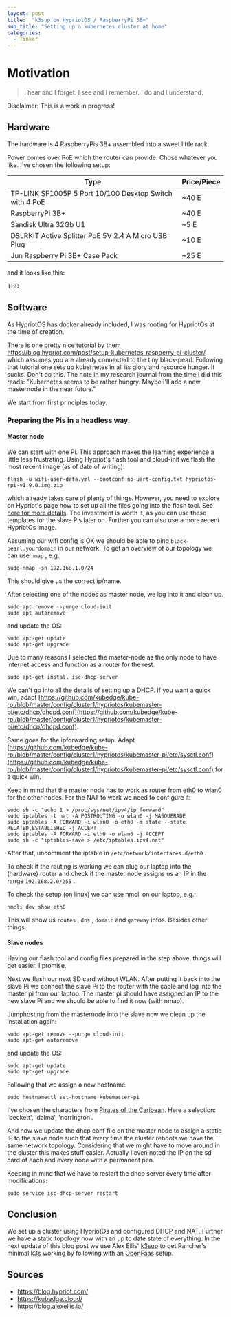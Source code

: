 ```yaml
---
layout: post
title:  "k3sup on HypriotOS / RaspberryPi 3B+"
sub_title: "Setting up a kubernetes cluster at home"
categories:
  - Tinker
---
```


# Motivation

> I hear and I forget. I see and I remember. I do and I understand.

Disclaimer: This is a work in progress!

## Hardware

The hardware is 4 RaspberryPis 3B+ assembled into a sweet little rack.

Power comes over PoE which the router can provide. Chose whatever you like. I've chosen the following setup:

| Type                                                    | Price/Piece |
| ------------------------------------------------------- | ----------- |
| TP-LINK SF1005P 5 Port 10/100 Desktop Switch with 4 PoE | ~40 E       |
| RaspberryPi 3B+                                         | ~40 E       |
| Sandisk Ultra 32Gb U1                                   | ~5 E        |
| DSLRKIT Active Splitter PoE 5V 2.4 A Micro USB Plug     | ~10 E       |
| Jun Raspberry Pi 3B+ Case Pack                          | ~25 E       |

and it looks like this:

TBD

## Software

As HypriotOS has docker already included, I was rooting for HypriotOs at the time of creation.

There is one pretty nice tutorial by them https://blog.hypriot.com/post/setup-kubernetes-raspberry-pi-cluster/ which assumes you are already connected to the tiny black-pearl.
Following that tutorial one sets up kubernetes in all its glory and resource hunger. It sucks. Don't do this. The note in my research journal from the time I did this reads: "Kubernetes seems to be rather hungry. Maybe I'll add a new masternode in the near future."

We start from first principles today.

### Preparing the Pis in a headless way.

#### Master node

We can start with one Pi. This approach makes the learning experience a little less frustrating. Using Hypriot's flash tool and cloud-init we flash the most recent image (as of date of writing):

``` 
flash -u wifi-user-data.yml --bootconf no-uart-config.txt hypriotos-rpi-v1.9.0.img.zip
```

which already takes care of plenty of things. However, you need to explore on Hypriot's page how to set up all the files going into the flash tool. See [here for more details](https://blog.hypriot.com/post/cloud-init-cloud-on-hypriot-x64/). The investment is worth it, as you can use these templates for the slave Pis later on. Further you can also use a more recent HypriotOs image.

Assuming our wifi config is OK we should be able to ping `black-pearl.yourdomain` in our network. To get an overview of our topology we can use `nmap` , e.g., 

``` 
sudo nmap -sn 192.168.1.0/24
```

This should give us the correct ip/name.

After selecting one of the nodes as master node, we log into it and clean up.

``` 
sudo apt remove --purge cloud-init
sudo apt autoremove
```

and update the OS:

``` 
sudo apt-get update
sudo apt-get upgrade
```

Due to many reasons I selected the master-node as the only node to have internet access and function as a router for the rest.

``` 
sudo apt-get install isc-dhcp-server
```

We can't go into all the details of setting up a DHCP. If you want a quick win, adapt [https://github.com/kubedge/kube-rpi/blob/master/config/cluster1/hypriotos/kubemaster-pi/etc/dhcp/dhcpd.conf](https://github.com/kubedge/kube-rpi/blob/master/config/cluster1/hypriotos/kubemaster-pi/etc/dhcp/dhcpd.conf).

Same goes for the ipforwarding setup. Adapt [https://github.com/kubedge/kube-rpi/blob/master/config/cluster1/hypriotos/kubemaster-pi/etc/sysctl.conf](https://github.com/kubedge/kube-rpi/blob/master/config/cluster1/hypriotos/kubemaster-pi/etc/sysctl.conf) for a quick win.

Keep in mind that the master node has to work as router from eth0 to wlan0 for the other nodes. For the NAT to work we need to configure it:

``` 
sudo sh -c "echo 1 > /proc/sys/net/ipv4/ip_forward"
sudo iptables -t nat -A POSTROUTING -o wlan0 -j MASQUERADE
sudo iptables -A FORWARD -i wlan0 -o eth0 -m state --state RELATED,ESTABLISHED -j ACCEPT
sudo iptables -A FORWARD -i eth0 -o wlan0 -j ACCEPT
sudo sh -c "iptables-save > /etc/iptables.ipv4.nat"
```

After that, uncomment the iptable in `/etc/network/interfaces.d/eth0` .

To check if the routing is working we can plug our laptop into the (hardware) router and check if the master node assigns us an IP in the range `192.168.2.0/255` .

To check the setup (on linux) we can use nmcli on our laptop, e.g.:

``` 
nmcli dev show eth0
```

This will show us `routes` , `dns` , `domain` and `gateway` infos. Besides other things.

#### Slave nodes

Having our flash tool and config files prepared in the step above, things will get easier. I promise.

Next we flash our next SD card without WLAN. After putting it back into the slave Pi we connect the slave Pi to the router with the cable and log into the master pi from our laptop. The master pi should have assigned an IP to the new slave Pi and we should be able to find it now (with nmap).

Jumphosting from the masternode into the slave now we clean up the installation again:

``` 
sudo apt-get remove --purge cloud-init
sudo apt-get autoremove
```

and update the OS:

``` 
sudo apt-get update
sudo apt-get upgrade
```

Following that we assign a new hostname:

``` 
sudo hostnamectl set-hostname kubemaster-pi
```

I've chosen the characters from [Pirates of the Caribean](https://en.wikipedia.org/wiki/List_of_Pirates_of_the_Caribbean_characters). Here a selection: 'beckett', 'dalma', 'norrington'.

And now we update the dhcp conf file on the master node to assign a static IP to the slave node such that every time the cluster reboots we have the same network topology.
Considering that we might have to move around in the cluster this makes stuff easier. Actually I even noted the IP on the sd card of each and every node with a permanent pen.

Keeping in mind that we have to restart the dhcp server every time after modifications:

``` 
sudo service isc-dhcp-server restart
```

## Conclusion

We set up a cluster using HypriotOs and configured DHCP and NAT. Further we have a static topology now with an up to date state of everything. In the next update of this blog post we use Alex Ellis' [k3sup](https://github.com/alexellis/k3sup) to get Rancher's minimal [k3s](https://k3s.io/) working by following with an [OpenFaas](https://www.openfaas.com/) setup.

## Sources

* https://blog.hypriot.com/
* https://kubedge.cloud/
* https://blog.alexellis.io/

